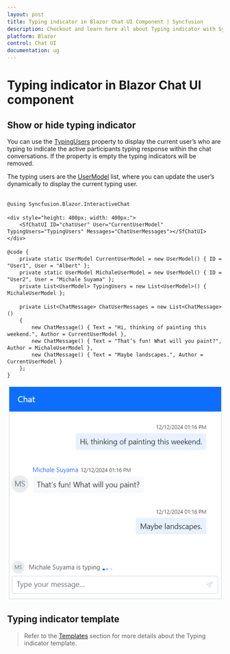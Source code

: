 ```yaml
---
layout: post
title: Typing indicator in Blazor Chat UI Component | Syncfusion
description: Checkout and learn here all about Typing indicator with Syncfusion Blazor Chat UI component in Blazor Server App and Blazor WebAssembly App.
platform: Blazor
control: Chat UI
documentation: ug
---
```


# Typing indicator in Blazor Chat UI component

## Show or hide typing indicator

You can use the [TypingUsers](https://help.syncfusion.com/cr/blazor/Syncfusion.Blazor.InteractiveChat.SfChatUI.html#Syncfusion_Blazor_InteractiveChat_SfChatUI_TypingUsers) property to display the current user’s who are typing to indicate the active participants typing response within the chat conversations. If the property is empty the typing indicators will be removed.

The typing users are the [UserModel](https://help.syncfusion.com/cr/blazor/Syncfusion.Blazor.InteractiveChat.UserModel.html) list, where you can update the user’s dynamically to display the current typing user.

```cshtml

@using Syncfusion.Blazor.InteractiveChat

<div style="height: 400px; width: 400px;">
    <SfChatUI ID="chatUser" User="CurrentUserModel" TypingUsers="TypingUsers" Messages="ChatUserMessages"></SfChatUI>
</div>

@code {
    private static UserModel CurrentUserModel = new UserModel() { ID = "User1", User = "Albert" };
    private static UserModel MichaleUserModel = new UserModel() { ID = "User2", User = "Michale Suyama" };
    private List<UserModel> TypingUsers = new List<UserModel>() { MichaleUserModel };

    private List<ChatMessage> ChatUserMessages = new List<ChatMessage>()
    {
        new ChatMessage() { Text = "Hi, thinking of painting this weekend.", Author = CurrentUserModel },
        new ChatMessage() { Text = "That’s fun! What will you paint?", Author = MichaleUserModel },
        new ChatMessage() { Text = "Maybe landscapes.", Author = CurrentUserModel }
    };
}

```

![Show typing indicator in Blazor Chat UI.](./images/blazor-chat-typinguser.png)

## Typing indicator template 

> Refer to the [Templates](./templates#typing-indicator-template) section for more details about the Typing indicator template.
